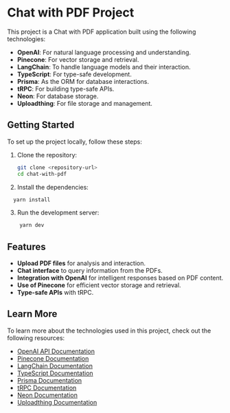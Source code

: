 # Chat with PDF Project

This project is a Chat with PDF application built using the following technologies:

- **OpenAI**: For natural language processing and understanding.
- **Pinecone**: For vector storage and retrieval.
- **LangChain**: To handle language models and their interaction.
- **TypeScript**: For type-safe development.
- **Prisma**: As the ORM for database interactions.
- **tRPC**: For building type-safe APIs.
- **Neon**: For database storage.
- **Uploadthing**: For file storage and management.

## Getting Started

To set up the project locally, follow these steps:

1. Clone the repository:

   ```bash
   git clone <repository-url>
   cd chat-with-pdf
   ```
2. Install the dependencies:
  ```bash
    yarn install
```
3. Run the development server:
```bash
    yarn dev
```

## Features

- **Upload PDF files** for analysis and interaction.
- **Chat interface** to query information from the PDFs.
- **Integration with OpenAI** for intelligent responses based on PDF content.
- **Use of Pinecone** for efficient vector storage and retrieval.
- **Type-safe APIs** with tRPC.


## Learn More

To learn more about the technologies used in this project, check out the following resources:

- [OpenAI API Documentation](https://platform.openai.com/docs/)
- [Pinecone Documentation](https://docs.pinecone.io/)
- [LangChain Documentation](https://langchain.readthedocs.io/en/latest/)
- [TypeScript Documentation](https://www.typescriptlang.org/docs/)
- [Prisma Documentation](https://www.prisma.io/docs/)
- [tRPC Documentation](https://trpc.io/docs)
- [Neon Documentation](https://neon.tech/docs/)
- [Uploadthing Documentation](https://uploadthing.com/docs)
